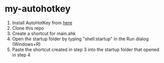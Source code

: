 # my-autohotkey

1. Install AutoHotKey from [here](https://www.autohotkey.com/)
2. Clone this repo
3. Create a shortcut for main.ahk
4. Open the startup folder by typing "shell:startup" in the Run dialog (Windows+R)
5. Paste the shortcut created in step 3 into the startup folder that opened in step 4
